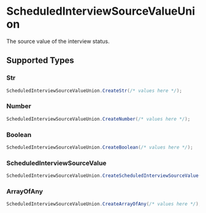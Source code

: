 # ScheduledInterviewSourceValueUnion

The source value of the interview status.


## Supported Types

### Str

```csharp
ScheduledInterviewSourceValueUnion.CreateStr(/* values here */);
```

### Number

```csharp
ScheduledInterviewSourceValueUnion.CreateNumber(/* values here */);
```

### Boolean

```csharp
ScheduledInterviewSourceValueUnion.CreateBoolean(/* values here */);
```

### ScheduledInterviewSourceValue

```csharp
ScheduledInterviewSourceValueUnion.CreateScheduledInterviewSourceValue(/* values here */);
```

### ArrayOfAny

```csharp
ScheduledInterviewSourceValueUnion.CreateArrayOfAny(/* values here */);
```
